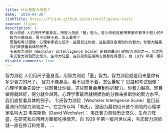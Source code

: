 ```yaml
---
title: 什么是智力测验？
date: '2019-04-26'
linkTitle: https://flujoo.github.io/cn/intelligence-test/
source: flujoo
description: |-
  智力测验 人们用尺子量身高，用智力测验「量」智力。智力测验就是用来量你有多少智力的尺子。
  智力不像身高，看不见摸不着，怎么量呢？
  思路和考试很像：心理学家会先设计一些题目让你做，这些题目会用到你的智力。你智力越高，题目做得就越好，得分就会越高。心理学家最后就根据你的分数来推断你的智力水平。
  我们直接看具体的例子。
  韦氏智力测验（Wechsler Intelligence Scale）是目前最流行的智力测验之一。它之所以叫「韦氏」，是因为最初设计这个测验的心理学家名叫大卫·韦克斯勒（David Wechsler）：
  韦氏智力测验历史悠久，生命力旺盛，在研究和应用两方面都吃得很开。自 1939 年第一版问世以来，韦氏智力测验就一直在修订和完善， ...
disable_comments: true
---
```

智力测验 人们用尺子量身高，用智力测验「量」智力。智力测验就是用来量你有多少智力的尺子。
智力不像身高，看不见摸不着，怎么量呢？
思路和考试很像：心理学家会先设计一些题目让你做，这些题目会用到你的智力。你智力越高，题目做得就越好，得分就会越高。心理学家最后就根据你的分数来推断你的智力水平。
我们直接看具体的例子。
韦氏智力测验（Wechsler Intelligence Scale）是目前最流行的智力测验之一。它之所以叫「韦氏」，是因为最初设计这个测验的心理学家名叫大卫·韦克斯勒（David Wechsler）：
韦氏智力测验历史悠久，生命力旺盛，在研究和应用两方面都吃得很开。自 1939 年第一版问世以来，韦氏智力测验就一直在修订和完善， ...
